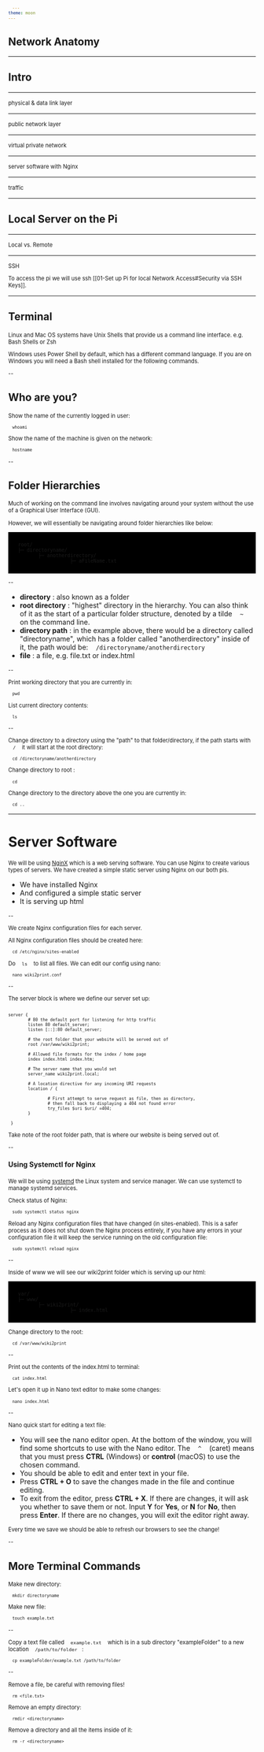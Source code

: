 ```yaml
---
theme: moon
---
```


<style>

    
	.tiny-font{
		font-size: 0.5em;
	}

	.markdown-preview-view code{
	         font-size: 0.5em;
	}
	
	pre{
	     font-size: 0.7em!important;
	}
	p{
		font-size: 0.8em!important;
	}
	code{
	     padding: 0.5em 1em!important;
	}

</style>




## Network Anatomy 


---


## Intro




---
physical & data link layer


---
public network layer


---
virtual private network


---
server software with Nginx


---
traffic 


---


## Local Server on the Pi

---
Local vs. Remote


---
SSH

To access the pi we will use ssh [[01-Set up Pi for local Network Access#Security via SSH Keys]].

---
## Terminal

Linux and Mac OS systems have Unix Shells that provide us a command line interface. e.g. Bash Shells or Zsh 

Windows uses Power Shell by default, which has a different command language. If you are on Windows you will need a Bash shell installed for the following commands. 

--

## Who are you?

Show the name of the currently logged in user:

```shell
whoami
```

Show the name of the machine is given on the network: 

```shell
hostname
```


--
## Folder Hierarchies

Much of working on the command line involves navigating around your system without the use of a Graphical User Interface (GUI). 

However, we will essentially be navigating around folder hierarchies like below:

<pre style="background-color:black; padding:20px">
root/
├─ directoryname/
       ├─ anotherdirectory/
                  ├─ aFileName.txt
</pre>


--

- __directory__ : also known as a folder
- __root directory__ :  "highest" directory in the hierarchy. You can also think of it as the start of a particular folder structure,  denoted by a tilde `~` on the command line.
- __directory path__ :  in the example above, there would be a directory called "directoryname", which has a folder called "anotherdirectory" inside of it, the path would be: `/directoryname/anotherdirectory`
- __file__ : a file, e.g. file.txt or index.html 

--



Print working directory that you are currently in:

```shell
pwd
```


List current directory contents:

``` shell
ls
```

--

Change directory to a directory using the "path" to that folder/directory, if the path starts with `/`  it will start at the root directory:

```shell
cd /directoryname/anotherdirectory
```

Change directory to root :

```shell
cd 
```

Change directory to the directory above the one you are currently in:

```shell
cd ..
```

---

# Server Software 


We will be using [NginX](https://www.nginx.com/)  which is a web serving software. You can use Nginx to create various types of servers. We have created a simple static server using Nginx on our both pis. 

- We have installed Nginx
- And configured a simple static server
- It is serving up html


--

We create Nginx configuration files for each server.

All Nginx configuration files should be created here:

```shell
cd /etc/nginx/sites-enabled
```

Do `ls` to list all files. We can edit our config using nano:

```shell
nano wiki2print.conf
```

--

The server block is where we define our server set up:

```nginx

server {
		# 80 the default port for listening for http traffic
        listen 80 default_server;
        listen [::]:80 default_server;

        # the root folder that your website will be served out of
        root /var/www/wiki2print;

		# Allowed file formats for the index / home page
        index index.html index.htm;

		# The server name that you would set
        server_name wiki2print.local;

		# A location directive for any incoming URI requests
        location / {

                # First attempt to serve request as file, then as directory,
                # then fall back to displaying a 404 not found error
                try_files $uri $uri/ =404;
        }
        
 }
```

Take note of the root folder path, that is where our website is being served out of. 

--

#### Using Systemctl for Nginx

We will be using [systemd](https://en.wikipedia.org/wiki/Systemd) the Linux system and service manager. We can use systemctl to manage systemd services. 

Check status of Nginx:

```shell
sudo systemctl status nginx
```

Reload any Nginx configuration files that have changed (in sites-enabled). This is a safer process as it does not shut down the Nginx process entirely, if you have any errors in your configuration file it will keep the service running on the old configuration file:

```shell
sudo systemctl reload nginx
```


--

Inside of www we will see our wiki2print folder which is serving up our html:

<pre style="background-color:black; padding:20px">
var/
├─ www/
       ├─ wiki2print/
                  ├─ index.html
</pre>

Change directory to the root:

```shell
cd /var/www/wiki2print
```


--

Print out the contents of the index.html to terminal:

```shell
cat index.html
```

Let's open it up in Nano text editor to make some changes:

```shell
nano index.html
```

--

Nano quick start for editing a text file:

- You will see the nano editor open. At the bottom of the window, you will find some shortcuts to use with the Nano editor. The `^` (caret) means that you must press **CTRL** (Windows) or **control** (macOS) to use the chosen command.
- You should be able to edit and enter text in your file.
- Press **CTRL + O** to save the changes made in the file and continue editing.
- To exit from the editor, press **CTRL + X**. If there are changes, it will ask you whether to save them or not. Input **Y** for **Yes**, or **N** for **No**, then press **Enter**. If there are no changes, you will exit the editor right away.


Every time we save we should be able to refresh our browsers to see the change!

--

## More Terminal Commands

Make new directory:

 ```shell
mkdir directoryname
```


Make new file:

```shell
touch example.txt
```

--

Copy a text file called `example.txt` which is in a sub directory "exampleFolder" to a new location  `/path/to/folder`:

```shell
cp exampleFolder/example.txt /path/to/folder
```

--

Remove a file, be careful with removing files!

```shell
rm <file.txt>
```


Remove an empty directory:

```shell
rmdir <directoryname>
```

Remove a directory and all the items inside of it:

```shell
rm -r <directoryname>
```


